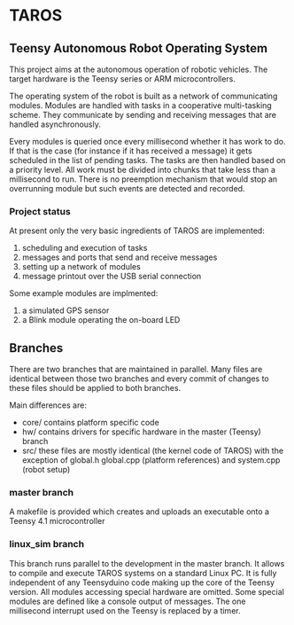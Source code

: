# TAROS
## Teensy Autonomous Robot Operating System

This project aims at the autonomous operation of robotic vehicles.
The target hardware is the Teensy series or ARM microcontrollers.

The operating system of the robot is built as a network of communicating modules.
Modules are handled with tasks in a cooperative multi-tasking scheme.
They communicate by sending and receiving messages that are handled asynchronously.

Every modules is queried once every millisecond whether it has work to do.
If that is the case (for instance if it has received a message) it gets
scheduled in the list of pending tasks. The tasks are then handled
based on a priority level. All work must be divided into chunks that take
less than a millisecond to run. There is no preemption mechanism that
would stop an overrunning module but such events are detected and recorded.

### Project status

At present only the very basic ingredients of TAROS are implemented:
1) scheduling and execution of tasks
2) messages and ports that send and receive messages
3) setting up a network of modules
4) message printout over the USB serial connection

Some example modules are implmented:
1) a simulated GPS sensor
2) a Blink module operating the on-board LED

## Branches

There are two branches that are maintained in parallel.
Many files are identical between those two branches and every commit
of changes to these files should be applied to both branches.

Main differences are:

- core/ contains platform specific code
- hw/ contains drivers for specific hardware in the master (Teensy) branch
- src/ these files are mostly identical (the kernel code of TAROS) with the
exception of global.h global.cpp (platform references) and system.cpp (robot setup)

### master branch

A makefile is provided which creates and uploads an executable onto a Teensy 4.1 microcontroller

### linux_sim branch

This branch runs parallel to the development in the master branch.
It allows to compile and execute TAROS systems on a standard Linux PC.
It is fully independent of any Teensyduino code making up the core of the Teensy version.
All modules accessing special hardware are omitted.
Some special modules are defined like a console output of messages.
The one millisecond interrupt used on the Teensy is replaced by a timer.

